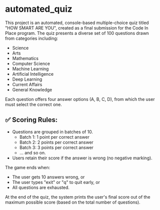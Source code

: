 # automated_quiz

This project is an automated, console-based multiple-choice quiz titled "HOW SMART ARE YOU", created as a final submission for the Code In Place program. The quiz presents a diverse set of 100 questions drawn from categories including:

- Science
- Arts
- Mathematics
- Computer Science
- Machine Learning
- Artificial Intelligence
- Deep Learning
- Current Affairs
- General Knowledge

Each question offers four answer options (A, B, C, D), from which the user must select the correct one.

## ✅ Scoring Rules:

- Questions are grouped in batches of 10.
  - Batch 1: 1 point per correct answer
  - Batch 2: 2 points per correct answer
  - Batch 3: 3 points per correct answer
  - ... and so on.
- Users retain their score if the answer is wrong (no negative marking).

The game ends when:
- The user gets 10 answers wrong, or
- The user types "exit" or "q" to quit early, or
- All questions are exhausted.

At the end of the quiz, the system prints the user's final score out of the maximum possible score (based on the total number of questions).
